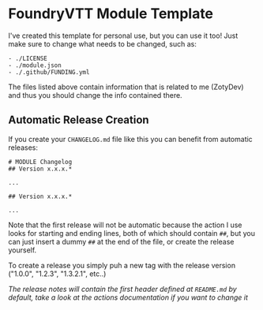 # FoundryVTT Module Template
I've created this template for personal use, but you can use it too! Just make sure to change what needs to be changed, such as:
```
- ./LICENSE
- ./module.json
- ./.github/FUNDING.yml
```
The files listed above contain information that is related to me (ZotyDev) and thus you should change the info contained there.

## Automatic Release Creation
If you create your `CHANGELOG.md` file like this you can benefit from automatic releases:
```
# MODULE Changelog
## Version x.x.x.*

...

## Version x.x.x.*

...
```
Note that the first release will not be automatic because the action I use looks for starting and ending lines, both of which should contain `##`, but you can just insert a dummy `##` at the end of the file, or create the release yourself.

To create a release you simply puh a new tag with the release version ("1.0.0", "1.2.3", "1.3.2.1", etc..)

_The release notes will contain the first header defined at `README.md` by default, take a look at the actions documentation if you want to change it_
